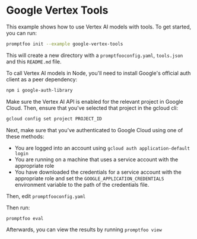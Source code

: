 # Google Vertex Tools

This example shows how to use Vertex AI models with tools. To get started, you can run:

```sh
promptfoo init --example google-vertex-tools
```

This will create a new directory with a `promptfooconfig.yaml`, `tools.json` and this `README.md` file.

To call Vertex AI models in Node, you'll need to install Google's official auth client as a peer dependency:

```sh
npm i google-auth-library
```

Make sure the Vertex AI API is enabled for the relevant project in Google Cloud. Then, ensure that you've selected that project in the gcloud cli:

```sh
gcloud config set project PROJECT_ID
```

Next, make sure that you've authenticated to Google Cloud using one of these methods:

- You are logged into an account using `gcloud auth application-default login`
- You are running on a machine that uses a service account with the appropriate role
- You have downloaded the credentials for a service account with the appropriate role and set the `GOOGLE_APPLICATION_CREDENTIALS` environment variable to the path of the credentials file.

Then, edit `promptfooconfig.yaml`

Then run:

```
promptfoo eval
```

Afterwards, you can view the results by running `promptfoo view`
